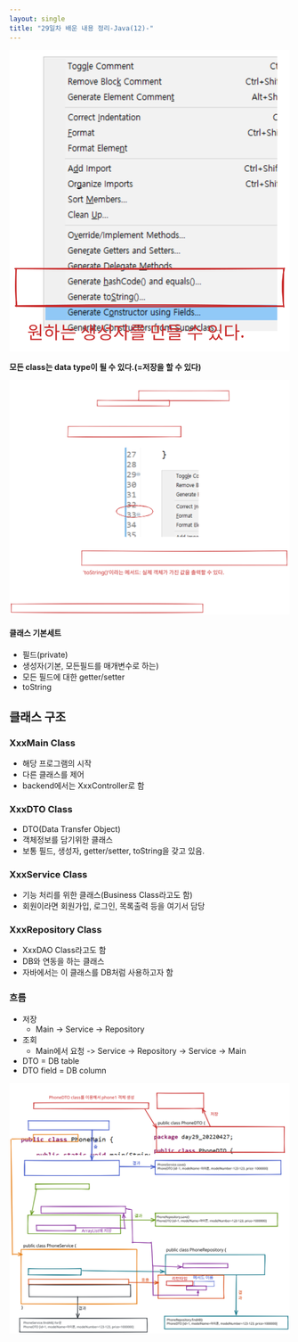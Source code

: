 ```yaml
---
layout: single
title: "29일차 배운 내용 정리-Java(12)-"
---
```


<img src="..\assets\images\Untitled-2022-04-27-0911.svg">

**모든 class는 data type이 될 수 있다.(=저장을 할 수 있다)**

<img src="..\assets\images\Untitled-2022-04-27-0908.svg">

#### 클래스 기본세트
- 필드(private)
- 생성자(기본, 모든필드를 매개변수로 하는)
- 모든 필드에 대한 getter/setter
- toString

## 클래스 구조
### XxxMain Class
- 해당 프로그램의 시작
- 다른 클래스를 제어
- backend에서는 XxxController로 함

### XxxDTO Class
- DTO(Data Transfer Object)
- 객체정보를 담기위한 클래스
- 보통 필드, 생성자, getter/setter, toString을 갖고 있음.

### XxxService Class
- 기능 처리를 위한 클래스(Business Class라고도 함)
- 회원이라면 회원가입, 로그인, 목록출력 등을 여기서 담당

### XxxRepository Class
- XxxDAO Class라고도 함
- DB와 연동을 하는 클래스
- 자바에서는 이 클래스를 DB처럼 사용하고자 함

### 흐름
- 저장  
    - Main -> Service -> Repository
- 조회
    - Main에서 요청 -> Service -> Repository -> Service -> Main
- DTO = DB table
- DTO field = DB column

<img src="..\assets\images\Untitled-2022-04-27-1021.svg">



